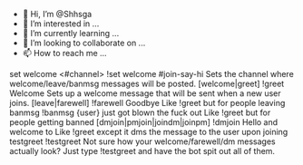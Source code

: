 - 👋 Hi, I’m @Shhsga
- 👀 I’m interested in ...
- 🌱 I’m currently learning ...
- 💞️ I’m looking to collaborate on ...
- 📫 How to reach me ...

<!---
Shhsga/Shhsga is a ✨ special ✨ repository because its `README.md` (this file) appears on your GitHub profile.
You can click the Preview link to take a look at your changes.
--->
set welcome <#channel>	!set welcome #join-say-hi	Sets the channel where welcome/leave/banmsg messages will be posted.
[welcome|greet] <text>	!greet Welcome	Sets up a welcome message that will be sent when a new user joins.
[leave|farewell] <text>	!farewell Goodbye	Like !greet but for people leaving
banmsg <text>	!banmsg {user} just got blown the fuck out	Like !greet but for people getting banned
[dmjoin|pmjoin|joindm|joinpm] <text>	!dmjoin Hello and welcome to	Like !greet except it dms the message to the user upon joining
testgreet	!testgreet	Not sure how your welcome/farewell/dm messages actually look? Just type !testgreet and have the bot spit out all of them.
